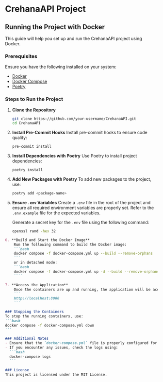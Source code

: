 # CrehanaAPI Project

## Running the Project with Docker

This guide will help you set up and run the CrehanaAPI project using Docker.

### Prerequisites
Ensure you have the following installed on your system:
- [Docker](https://www.docker.com/)
- [Docker Compose](https://docs.docker.com/compose/)
- [Poetry](https://python-poetry.org/)

### Steps to Run the Project

1. **Clone the Repository**
    ```bash
    git clone https://github.com/your-username/CrehanaAPI.git
    cd CrehanaAPI
    ```

2. **Install Pre-Commit Hooks**
    Install pre-commit hooks to ensure code quality:
    ```bash
    pre-commit install
    ```

3. **Install Dependencies with Poetry**
    Use Poetry to install project dependencies:
    ```bash
    poetry install
    ```

4. **Add New Packages with Poetry**
    To add new packages to the project, use:
    ```bash
    poetry add <package-name>
    ```

5. **Ensure `.env` Variables**
    Create a `.env` file in the root of the project and ensure all required environment variables are properly set. Refer to the `.env.example` file for the expected variables.

    Generate a secret key for the `.env` file using the following command:
    ```bash
    openssl rand -hex 32
    ```

````markdown
6. **Build and Start the Docker Image**
    Run the following command to build the Docker image:
    ```bash
    docker compose -f docker-compose.yml up --build --remove-orphans
    ```
    or in detached mode:
    ```bash
    docker compose -f docker-compose.yml up -d --build --remove-orphans
    ````

7. **Access the Application**
    Once the containers are up and running, the application will be accessible at:
    ```
    http://localhost:8000
    ```

### Stopping the Containers
To stop the running containers, use:
```bash
docker compose -f docker-compose.yml down
```

### Additional Notes
- Ensure that the `docker-compose.yml` file is properly configured for your project.
- If you encounter any issues, check the logs using:
  ```bash
  docker-compose logs
  ```

### License
This project is licensed under the MIT License.
